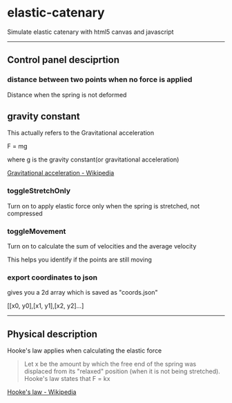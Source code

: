 # elastic-catenary
Simulate elastic catenary with html5 canvas and javascript

* * *
## Control panel desciprtion

### distance between two points when no force is applied

Distance when the spring is not deformed



## gravity constant

This actually refers to the Gravitational acceleration

F = mg

where g is the gravity constant(or gravitational acceleration)

[Gravitational acceleration - Wikipedia](https://en.wikipedia.org/wiki/Gravitational_acceleration)

### toggleStretchOnly

Turn on to apply elastic force only when the spring is stretched, not compressed



### toggleMovement

Turn on to calculate the sum of velocities and the average velocity

This helps you identify if the points are still moving


### export coordinates to json 

gives you a 2d array which is saved as "coords.json"

[[x0, y0],[x1, y1],[x2, y2]...]

* * *

## Physical description

Hooke's law applies when calculating the elastic force

> Let x be the amount by which the free end of the spring was displaced from its "relaxed" position (when it is not being stretched). Hooke's law states that F = kx

[Hooke's law - Wikipedia](https://en.wikipedia.org/wiki/Hooke%27s_law#For_linear_springs)


